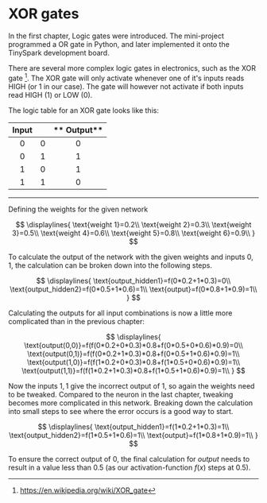 # XOR gates

In the first chapter, Logic gates were introduced. The mini-project programmed a OR gate in Python, and later implemented it onto the TinySpark development board.

There are several more complex logic gates in electronics, such as the XOR gate [^1]. The XOR gate will only activate whenever one of it's inputs reads HIGH (or 1 in our case). The gate will however not activate if both inputs read HIGH (1) or LOW (0).

[^1]:https://en.wikipedia.org/wiki/XOR_gate

The logic table for an XOR gate looks like this:

**Input**||** Output**
:-----:|:-----:|:-----:
0|0|0
0|1|1
1|0|1
1|1|0

---

Defining the weights for the given network

$$
\displaylines{
\text{weight 1}=0.2\\
\text{weight 2}=0.3\\
\text{weight 3}=0.5\\
\text{weight 4}=0.6\\
\text{weight 5}=0.8\\
\text{weight 6}=0.9\\
}
$$

To calculate the output of the network with the given weights and inputs $0,1$, the calculation can be broken down into the following steps.

$$
\displaylines{
\text{output_hidden1}=f(0*0.2+1*0.3)=0\\
\text{output_hidden2}=f(0*0.5+1*0.6)=1\\
\text{output}=f(0*0.8+1*0.9)=1\\
}
$$

Calculating the outputs for all input combinations is now a little more complicated than in the previous chapter:

$$
\displaylines{
\text{output(0,0)}=f(f(0*0.2+0*0.3)*0.8+f(0*0.5+0*0.6)*0.9)=0\\
\text{output(0,1)}=f(f(0*0.2+1*0.3)*0.8+f(0*0.5+1*0.6)*0.9)=1\\
\text{output(1,0)}=f(f(1*0.2+0*0.3)*0.8+f(1*0.5+0*0.6)*0.9)=1\\
\text{output(1,1)}=f(f(1*0.2+1*0.3)*0.8+f(1*0.5+1*0.6)*0.9)=1\\
}
$$

Now the inputs $1,1$ give the incorrect output of $1$, so again the weights need to be tweaked. Compared to the neuron in the last chapter, tweaking becomes more complicated in this network. Breaking down the calculation into small steps to see where the error occurs is a good way to start.

$$
\displaylines{
\text{output_hidden1}=f(1*0.2+1*0.3)=1\\
\text{output_hidden2}=f(1*0.5+1*0.6)=1\\
\text{output}=f(1*0.8+1*0.9)=1\\
}
$$

To ensure the correct output of $0$, the final calculation for $output$ needs to result in a value less than $0.5$ (as our activation-function $f(x)$ steps at $0.5$).

<!-- Now the inputs $1,1$ give the incorrect output of 1, so again the weights need to be tweaked. In the last chapter, the weight tweaking was performed through intuition, however in this more complicated network, this becomes harder. If the networks grow even bigger, intuitively determining the change in weights needed to achieve the correct outputs turns into an impossible task.

That's why in the next chapter, a new mathematical approach will be introduced to compute the needed changes to all weights.

**TODO: change text to still manually adjust, this chapter is just to introduce MLPs / FCNNs** -->